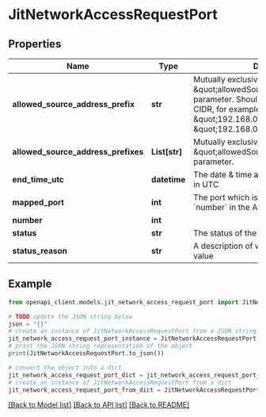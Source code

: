 # JitNetworkAccessRequestPort


## Properties

Name | Type | Description | Notes
------------ | ------------- | ------------- | -------------
**allowed_source_address_prefix** | **str** | Mutually exclusive with the \&quot;allowedSourceAddressPrefixes\&quot; parameter. Should be an IP address or CIDR, for example \&quot;192.168.0.3\&quot; or \&quot;192.168.0.0/16\&quot;. | [optional] 
**allowed_source_address_prefixes** | **List[str]** | Mutually exclusive with the \&quot;allowedSourceAddressPrefix\&quot; parameter. | [optional] 
**end_time_utc** | **datetime** | The date &amp; time at which the request ends in UTC | 
**mapped_port** | **int** | The port which is mapped to this port&#39;s &#x60;number&#x60; in the Azure Firewall, if applicable | [optional] 
**number** | **int** |  | 
**status** | **str** | The status of the port | 
**status_reason** | **str** | A description of why the &#x60;status&#x60; has its value | 

## Example

```python
from openapi_client.models.jit_network_access_request_port import JitNetworkAccessRequestPort

# TODO update the JSON string below
json = "{}"
# create an instance of JitNetworkAccessRequestPort from a JSON string
jit_network_access_request_port_instance = JitNetworkAccessRequestPort.from_json(json)
# print the JSON string representation of the object
print(JitNetworkAccessRequestPort.to_json())

# convert the object into a dict
jit_network_access_request_port_dict = jit_network_access_request_port_instance.to_dict()
# create an instance of JitNetworkAccessRequestPort from a dict
jit_network_access_request_port_from_dict = JitNetworkAccessRequestPort.from_dict(jit_network_access_request_port_dict)
```
[[Back to Model list]](../README.md#documentation-for-models) [[Back to API list]](../README.md#documentation-for-api-endpoints) [[Back to README]](../README.md)


